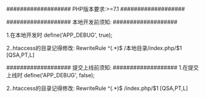 ###################
PHP版本要求:>=7.1
###################

###################
本地开发前须知:
###################

1.在本地开发时 define('APP_DEBUG', true);

2..htaccess的目录记得修改:    RewriteRule ^(.*)$ /本地目录/index.php/$1 [QSA,PT,L]

###################
提交上线前须知:
###################
1.在提交上线时 define('APP_DEBUG', false);

2..htaccess的目录记得修改: RewriteRule ^(.*)$ /index.php/$1 [QSA,PT,L]
